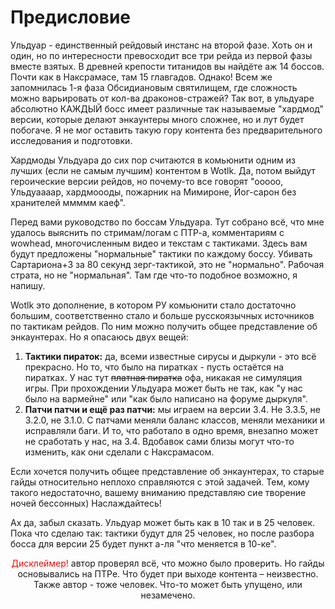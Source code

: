 # Предисловие #

Ульдуар - единственный рейдовый инстанс на второй фазе. Хоть он и один, но по интересности превосходит все три рейда из первой фазы вместе взятых. В древней крепости титанидов вы найдёте аж 14 боссов. Почти как в Наксрамасе, там 15 главгадов. Однако! Всем же запомнилась 1-я фаза Обсидиановым святилищем, где сложность можно варьировать от кол-ва драконов-стражей? Так вот, в ульдуаре абсолютно КАЖДЫЙ босс имеет различные так называемые "хардмод" версии, которые делают энкаунтеры много сложнее, но и лут будет побогаче. Я не мог оставить такую гору контента без предварительного исследования и подготовки. 

Хардмоды Ульдуара до сих пор считаются в комьюнити одним из лучших (если не самым лучшим) контентом в Wotlk. Да, потом выйдут героические версии рейдов, но почему-то все говорят "ооооо, Ульдуаааар, хардмоооды, пожарник на Мимироне, Йог-сарон без хранителей ммммм каеф". 

Перед вами руководство по боссам Ульдуара. Тут собрано всё, что мне удалось выяснить по стримам/логам с ПТР-а, комментариям с wowhead, многочисленным видео и текстам с тактиками. Здесь вам будут предложены "нормальные" тактики по каждому боссу. Убивать Сартариона+3 за 80 секунд зерг-тактикой, это не "нормально". Рабочая страта, но не "нормальная". Там где что-то подобное возможно, я напишу. 

Wotlk это дополнение, в котором РУ комьюнити стало достаточно большим, соответственно стало и больше русскоязычных источников по тактикам рейдов. По ним можно получить общее представление об энкаунтерах. Но я опасаюсь двух вещей:

 1. **Тактики пираток:** да, всеми известные сирусы и дыркули - это всё прекрасно. Но то, что было на пиратках - пусть остаётся на пиратках. У нас тут ~~платная пиратка~~ офа, никакая не симуляция игры. При прохождении Ульдуара может быть не так, как "у нас было на вармейне" или "как было написано на форуме дыркуля". 
 2. **Патчи патчи и ещё раз патчи:** мы играем на версии 3.4. Не 3.3.5, не 3.2.0, не 3.1.0. С патчами меняли баланс классов, меняли механики и исправляли баги. И то, что работало в одно время, внезапно может не сработать у нас, на 3.4. Вдобавок сами близы могут что-то изменить, как они сделали с Наксрамасом. 

Если хочется получить общее представление об энкаунтерах, то старые гайды относительно неплохо справляются с этой задачей. Тем, кому такого недостаточно, вашему вниманию представляю сие творение ночей бессонных) Наслаждайтесь!

Ах да, забыл сказать. Ульдуар может быть как в 10 так и в 25 человек. Пока что сделаю так: тактики будут для 25 человек, но после разбора босса для версии 25 будет пункт а-ля "что меняется в 10-ке".  

<p align="center">
  <span style="color: red"> Дисклеймер! </span> автор проверял всё, что можно было проверить. Но гайды основывались на ПТРе. Что будет при выходе контента – неизвестно. Также автор - тоже человек. Что-то может быть упущено, или незамечено.
</p>
